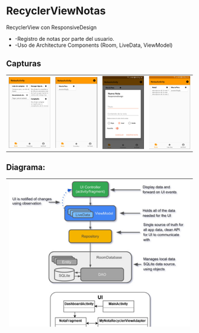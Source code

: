 # RecyclerViewNotas
RecyclerView con ResponsiveDesign

- -Registro de notas por parte del usuario.
- -Uso de Architecture Components (Room, LiveData, ViewModel)

## Capturas
<table style="width:100%">
	<tr>
		<td><img src="https://github.com/namelessbliss/RecyclerViewNotas/blob/master/capturas/1.PNG" ></td>
		<td><img src="https://github.com/namelessbliss/RecyclerViewNotas/blob/master/capturas/2.PNG" ></td>
		<td><img src="https://github.com/namelessbliss/RecyclerViewNotas/blob/master/capturas/3.PNG" ></td>
		<td><img src="https://github.com/namelessbliss/RecyclerViewNotas/blob/master/capturas/4.PNG" ></td>
	</tr>
</table> 

## Diagrama:

<table style="max-height: 400px;">
	<tr>
		<td><img src="https://github.com/namelessbliss/RecyclerViewNotas/blob/master/capturas/Diagram.jpg" ></td>
	</tr>
</table> 